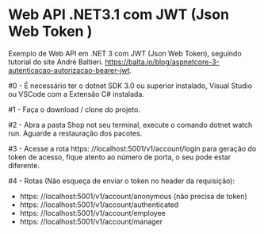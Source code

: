 # Web API .NET3.1 com JWT (Json Web Token )
Exemplo de Web API em .NET 3 com JWT (Json Web Token), seguindo tutorial do site André Baltieri. https://balta.io/blog/aspnetcore-3-autenticacao-autorizacao-bearer-jwt.

#0 - É necessário ter o dotnet SDK 3.0 ou superior instalado, Visual Studio ou VSCode com a Extensão C# instalada.

#1 - Faça o download / clone do projeto.

#2 - Abra a pasta Shop not seu terminal, execute o comando dotnet watch run. Aguarde a restauração dos pacotes.

#3 - Acesse a rota https: //localhost:5001/v1/account/login para geração do token de acesso, fique atento ao número de porta, o seu pode estar diferente.

#4 - Rotas (Não esqueça de enviar o token no header da requisição):
- https: //localhost:5001/v1/account/anonymous (não precisa de token)
- https: //localhost:5001/v1/account/authenticated
- https: //localhost:5001/v1/account/employee
- https: //localhost:5001/v1/account/manager
